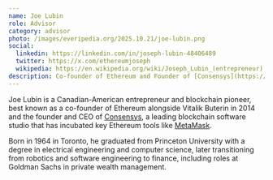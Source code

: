 ```yaml
---
name: Joe Lubin
role: Advisor
category: advisor
photo: /images/everipedia.org/2025.10.21/joe-lubin.png
social:
  linkedin: https://linkedin.com/in/joseph-lubin-48406489
  twitter: https://x.com/ethereumjoseph
  wikipedia: https://en.wikipedia.org/wiki/Joseph_Lubin_(entrepreneur)
description: Co-founder of Ethereum and Founder of [Consensys](https://consensys.io/). Chairman of the [SharpLink Gaming](https://www.sharplink.com/) Ethereum digital treasury company.
---
```


Joe Lubin is a Canadian-American entrepreneur and blockchain pioneer, best known as a co-founder of Ethereum alongside Vitalik Buterin in 2014 and the founder and CEO of [Consensys](https://consensys.io/), a leading blockchain software studio that has incubated key Ethereum tools like [MetaMask](https://metamask.io/).

Born in 1964 in Toronto, he graduated from Princeton University with a degree in electrical engineering and computer science, later transitioning from robotics and software engineering to finance, including roles at Goldman Sachs in private wealth management.
